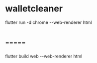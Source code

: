 # walletcleaner

flutter run -d chrome --web-renderer html

# -----

flutter build web --web-renderer html

